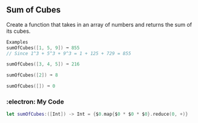 ## Sum of Cubes

Create a function that takes in an array of numbers and returns the sum of its cubes.
```swift
Examples
sumOfCubes([1, 5, 9]) ➞ 855
// Since 1^3 + 5^3 + 9^3 = 1 + 125 + 729 = 855

sumOfCubes([3, 4, 5]) ➞ 216

sumOfCubes([2]) ➞ 8

sumOfCubes([]) ➞ 0
```
### :electron: My Code
```swift
let sumOfCubes:([Int]) -> Int = {$0.map{$0 * $0 * $0}.reduce(0, +)}
```
